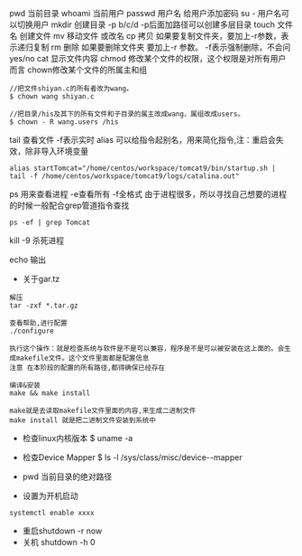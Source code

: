 pwd  当前目录
whoami 当前用户
passwd 用户名  给用户添加密码
su - 用户名可以切换用户
mkdir 创建目录  -p b/c/d  -p后面加路径可以创建多层目录
touch 文件名  创建文件
mv 移动文件 或改名
cp  拷贝   如果要复制文件夹，要加上-r参数，表示递归复制
rm  删除  如果要删除文件夹 要加上-r 参数。 -f表示强制删除，不会问yes/no
cat 显示文件内容
chmod 修改某个文件的权限，这个权限是对所有用户而言
chown修改某个文件的所属主和组
```shell
//把文件shiyan.c的所有者改为wang。
$ chown wang shiyan.c

//把目录/his及其下的所有文件和子目录的属主改成wang，属组改成users。
$ chown - R wang.users /his
```

tail 查看文件  -f表示实时
alias 可以给指令起别名，用来简化指令,注：重启会失效，除非导入环境变量
```shell
alias startTomcat="/home/centos/workspace/tomcat9/bin/startup.sh | tail -f /home/centos/workspace/tomcat9/logs/catalina.out"
```

ps 用来查看进程 -e查看所有 -f全格式
	由于进程很多，所以寻找自己想要的进程的时候一般配合grep管道指令查找
```shell
ps -ef | grep Tomcat
```

kill   -9 杀死进程

echo 输出 

- 关于gar.tz
```
解压
tar -zxf *.tar.gz

查看帮助,进行配置
./configure

执行这个操作：就是检查系统与软件是不是可以兼容，程序是不是可以被安装在这上面的。会生成makefile文件。这个文件里面都是配置信息 
注意 在本阶段的配置的所有路径,都得确保已经存在

编译&安装
make && make install

make就是去读取makefile文件里面的内容,来生成二进制文件 
make install 就是把二进制文件安装到系统中
```


- 检查linux内核版本
$ uname -a 

- 检查Device Mapper
$ ls -l /sys/class/misc/device--mapper


- pwd 当前目录的绝对路径

- 设置为开机启动
```shell
systemctl enable xxxx
```


- 重启shutdown -r now
- 关机 shutdown -h 0




